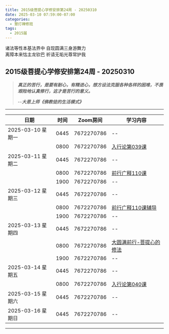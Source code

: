 ```yaml
---
title: 2015级菩提心学修安排第24周 - 20250310
date: 2025-03-10 07:59:00-07:00
categories:
  - 慧灯禅修班
tags:
  - 2015届
---
```

诸法等性本基法界中 自现圆满三身游舞力  
离障本来怙主龙钦巴 祈请无垢光尊常护我

## 2015级菩提心学修安排第24周 - 20250310

> *__真正的苦行，是要有耐心，有精进心，想方设法克服各种各样的困难，不畏艰险地认真修行，这才是苦行的意义。__*
>
> --***大恩上师《佛教徒的生活模式》***

---

|日期 |时间|Zoom房间|学习内容|
|--|--|--|--|
| 2025-03-10 星期一|0445|7672270786|--|
| |0800|7672270786|[入行论第039课](https://huidengchanxiu.net/refs/rxl/04#第三十九节课) |
| 2025-03-11 星期二 |0445|7672270786|--|
|   |0800|7672270786| [前行广释110课](https://huidengchanxiu.net/refs/qxgs/qxgs-09ptx/#前行广释第110课) |
|   |1900|7672270786|--|
| 2025-03-12 星期三  |0445|7672270786|--|
|   |0800|7672270786| [前行广释110课辅导](https://huidengchanxiu.net/refs/qxgs/fudao/qxgsfd-09ptx/#前行广释第110课辅导) |
|   |1900|7672270786| -- |
| 2025-03-13 星期四|0445|7672270786|--|
|   |0800|7672270786| [大圆满前行-菩提心的修法](https://www.huidengchanxiu.net/5jx/2ptx/24) |
|   |1900|7672270786|--|
| 2025-03-14 星期五|0445|7672270786|--|
| |0800|7672270786|[入行论第040课](https://huidengchanxiu.net/refs/rxl/04#第四十节课) |
| 2025-03-15 星期六|0445|7672270786| -- |
| 2025-03-16 星期日|0445|7672270786| -- |
---

